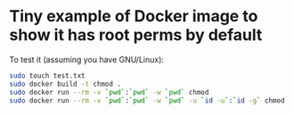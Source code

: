 # Tiny example of Docker image to show it has root perms by default

To test it (assuming you have GNU/Linux):

```sh
sudo touch test.txt
sudo docker build -t chmod .
sudo docker run --rm -v `pwd`:`pwd` -w `pwd` chmod
sudo docker run --rm -v `pwd`:`pwd` -w `pwd` -u `id -u`:`id -g` chmod
```
